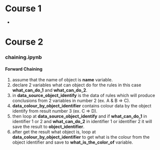 # Course 1
-

# Course 2
### chaining.ipynb
#### Forward Chaining
1. assume that the name of object is **name** variable.
2. declare 2 variables what can object do for the rules in this case **what_can_do_1** and **what_can_do_2**.
3. in **data_source_object_identify** is the data of rules which will produce conclusions from 2 variables in number 2 (ex. A & B => C).
4.  **data_colour_by_object_identifier** contains colour data by the object identify from result number 3 (ex. C => D).
5. then loop at **data_source_object_identify** and if **what_can_do_1** in identifier 1 or 2 and **what_can_do_2** in identifier 1 or identifier 2 it will save the result to **object_identifier**.
6. after get the result what object is, loop at **data_colour_by_object_identifier** to get what is the colour from the object identifier and save to **what_is_the_color_of** variable.
